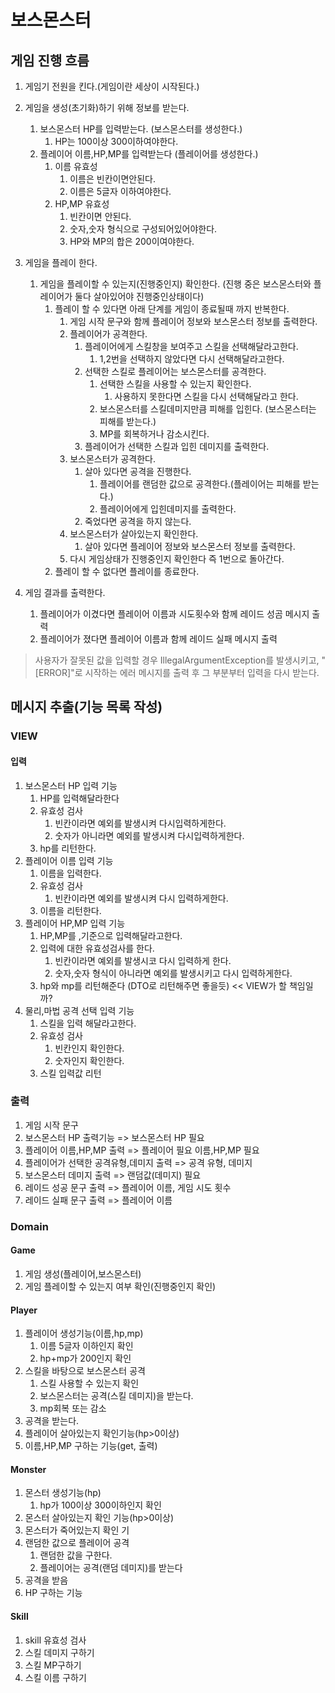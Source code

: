 # 보스몬스터

## 게임 진행 흐름


1. 게임기 전원을 킨다.(게임이란 세상이 시작된다.)
2. 게임을 생성(초기화)하기 위해 정보를 받는다.
    1.  보스몬스터 HP를 입력받는다. (보스몬스터를 생성한다.)
        1. HP는 100이상 300이하여야한다.
    2. 플레이어 이름,HP,MP를 입력받는다 (플레이어를 생성한다.)
        1. 이름 유효성
            1. 이름은 빈칸이면안된다.
            2. 이름은 5글자 이하여야한다.
        2. HP,MP 유효성
            1. 빈칸이면 안된다.
            2. 숫자,숫자 형식으로 구성되어있어야한다.
            3. HP와 MP의 합은 200이여야한다.
3.  게임을 플레이 한다.
    1. 게임을 플레이할 수 있는지(진행중인지) 확인한다. (진행 중은 보스몬스터와 플레이어가 둘다 살아있어야 진행중인상태이다)
        1. 플레이 할 수 있다면 아래 단계를 게임이 종료될때 까지 반복한다.
            1. 게임 시작 문구와 함께 플레이어 정보와 보스몬스터 정보를 출력한다.
            2. 플레이어가 공격한다.
                1. 플레이어에게 스킬창을 보여주고 스킬을 선택해달라고한다.
                    1. 1,2번을 선택하지 않았다면 다시 선택해달라고한다.
                2. 선택한 스킬로 플레이어는 보스몬스터를 공격한다.
                    1. 선택한 스킬을 사용할 수 있는지 확인한다.
                        1. 사용하지 못한다면 스킬을 다시 선택해달라고 한다.
                    2. 보스몬스터를 스킬데미지만큼 피해를 입힌다. (보스몬스터는 피해를 받는다.)
                    3. MP를 회복하거나 감소시킨다.
                3. 플레이어가 선택한 스킬과 입힌 데미지를 출력한다.
            3. 보스몬스터가 공격한다.
                1. 살아 있다면 공격을 진행한다.
                    1. 플레이어를 랜덤한 값으로 공격한다.(플레이어는 피해를 받는다.)
                    2. 플레이어에게 입힌데미지를 출력한다.
                2. 죽었다면 공격을 하지 않는다.
            4.  보스몬스터가 살아있는지 확인한다.
                1. 살아 있다면 플레이어 정보와 보스몬스터 정보를 출력한다.
            5. 다시 게임상태가 진행중인지 확인한다  즉 1번으로 돌아간다.
        2. 플레이 할 수 없다면 플레이를 종료한다.

4. 게임 결과를 출력한다.
    1. 플레이어가 이겼다면 플레이어 이름과 시도횟수와 함께 레이드 성곰 메시지 출력
    2. 플레이어가 졌다면 플레이어 이름과 함께 레이드 실패 메시지 출력

> 사용자가 잘못된 값을 입력할 경우 IllegalArgumentException를 발생시키고, "[ERROR]"로 시작하는 에러 메시지를 출력 후 그 부분부터 입력을 다시 받는다.

## 메시지 추출(기능 목록 작성)

### VIEW
#### 입력
1.  보스몬스터 HP 입력 기능
    1. HP를 입력해달라한다
    2. 유효성 검사
        1. 빈칸이라면 예외를 발생시켜 다시입력하게한다.
        2. 숫자가 아니라면 예외를 발생시켜 다시입력하게한다.
    3. hp를 리턴한다.
2.  플레이어 이름 입력 기능
    1. 이름을 입력한다.
    2. 유효성 검사
        1. 빈칸이라면 예외를 발생시켜 다시 입력하게한다.
    3. 이름을 리턴한다.
3.  플레이어 HP,MP 입력 기능
    1. HP,MP를 ,기준으로 입력해달라고한다.
    2. 입력에 대한 유효성검사를 한다.
        1. 빈칸이라면 예외를 발생시코 다시 입력하게 한다.
        2. 숫자,숫자 형식이 아니라면 예외를 발생시키고 다시 입력하게한다.
    3. hp와 mp를 리턴해준다 (DTO로 리턴해주면 좋을듯) << VIEW가 할 책임일까?
4.  물리,마법 공격 선택 입력 기능
    1. 스킬을 입력 해달라고한다.
    2. 유효성 검사
        1. 빈칸인지 확인한다.
        2. 숫자인지 확인한다.
    3. 스킬 입력값 리턴



### 출력
1. 게임 시작 문구
1. 보스몬스터 HP 출력기능 => 보스몬스터 HP 필요
2. 플레이어 이름,HP,MP 출력 => 플레이어 필요 이름,HP,MP 필요
3. 플레이어가 선택한 공격유형,데미지 출력 => 공격 유형, 데미지
4. 보스몬스터 데미지 출력 => 랜덤값(데미지) 필요
5. 레이드 성공 문구 출력 => 플레이어 이름, 게임 시도 횟수
6. 레이드 실패 문구 출력 => 플레이어 이름

### Domain

#### Game
1. 게임 생성(플레이어,보스몬스터)
2. 게임 플레이할 수 있는지 여부 확인(진행중인지 확인)

#### Player
1. 플레이어 생성기능(이름,hp,mp)
    1. 이름 5글자 이하인지 확인
    2. hp+mp가 200인지 확인
2. 스킬을 바탕으로 보스몬스터 공격
    1. 스킬 사용할 수 있는지 확인
    2. 보스몬스터는 공격(스킬 데미지)을 받는다.
    3. mp회복 또는 감소
3. 공격을 받는다.
4. 플레이어 살아있는지 확인기능(hp>0이상)
5. 이름,HP,MP 구하는 기능(get, 출력)

#### Monster
1. 몬스터 생성기능(hp)
    1. hp가 100이상 300이하인지 확인
2. 몬스터 살아있는지 확인 기능(hp>0이상)
3. 몬스터가 죽어있는지 확인 기
4. 랜덤한 값으로 플레이어 공격
    1. 랜덤한 값을 구한다.
    2. 플레이어는 공격(랜덤 데미지)를 받는다
5. 공격을 받음
6. HP 구하는 기능
#### Skill
1. skill 유효성 검사
2. 스킬 데미지 구하기
3. 스킬 MP구하기
4. 스킬 이름 구하기




